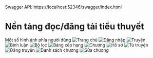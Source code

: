 Swagger API: https://localhost:52346/swagger/index.html
# Nền tảng đọc/đăng tải tiểu thuyết
Một số hình ảnh phía người dùng
![Trang chủ](https://i.imgur.com/KUBMdk4.png)
![Đăng nhập](https://i.imgur.com/TQuXaka.png)
![Truyện](https://i.imgur.com/ID5aSr0.png)
![Bình luận](https://i.imgur.com/FOkZNUm.png)
![Bộ lọc](https://i.imgur.com/JEJBXDM.png)
![Bảng xếp hạng](https://i.imgur.com/mw22o3v.png)
![Chương](https://i.imgur.com/jwQC61V.png)
![Hồ sơ](https://i.imgur.com/SpqxXVn.png)
![Tủ truyện](https://i.imgur.com/wOB3flv.png)
![Đăng truyện](https://i.imgur.com/DiQ1Gjg.png)
![Danh sách chương](https://i.imgur.com/WOqJ5tA.png)
![Sửa chương](https://i.imgur.com/i89P3c7.png)
